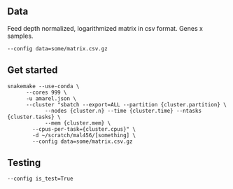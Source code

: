 
## Data

Feed depth normalized, logarithmized matrix in csv format. Genes x samples.

```
--config data=some/matrix.csv.gz
```

## Get started

```
snakemake --use-conda \
	  --cores 999 \  
	  -u amarel.json \
	  --cluster "sbatch --export=ALL --partition {cluster.partition} \
			--nodes {cluster.n} --time {cluster.time} --ntasks {cluster.tasks} \
		 	--mem {cluster.mem} \
	  	--cpus-per-task={cluster.cpus}" \
		-d ~/scratch/mal456/[something] \
		--config data=some/matrix.csv.gz
```

## Testing

```
--config is_test=True
```
